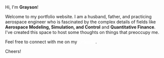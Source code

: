 Hi, I'm **Grayson**! 

Welcome to my portfolio website. I am a husband, father, and practicing aerospace engineer who is fascinated by the complex details of fields like **Aerospace Modeling, Simulation, and Control** and **Quantitative 
Finance**. I've created this space to host some thoughts on things that preoccupy me. 

Feel free to connect with me on my <a href="https://www.linkedin.com/in/grayson-goble/" style="color: white; text-decoration: underline;text-decoration-style: dotted;">LinkedIn</a>. 

Cheers!
